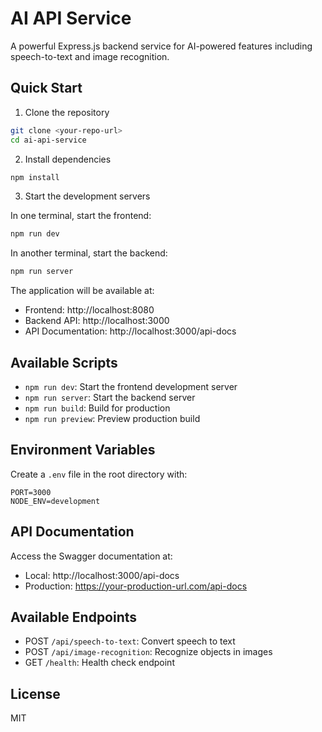 # AI API Service

A powerful Express.js backend service for AI-powered features including speech-to-text and image recognition.

## Quick Start

1. Clone the repository
```bash
git clone <your-repo-url>
cd ai-api-service
```

2. Install dependencies
```bash
npm install
```

3. Start the development servers

In one terminal, start the frontend:
```bash
npm run dev
```

In another terminal, start the backend:
```bash
npm run server
```

The application will be available at:
- Frontend: http://localhost:8080
- Backend API: http://localhost:3000
- API Documentation: http://localhost:3000/api-docs

## Available Scripts

- `npm run dev`: Start the frontend development server
- `npm run server`: Start the backend server
- `npm run build`: Build for production
- `npm run preview`: Preview production build

## Environment Variables

Create a `.env` file in the root directory with:
```
PORT=3000
NODE_ENV=development
```

## API Documentation

Access the Swagger documentation at:
- Local: http://localhost:3000/api-docs
- Production: https://your-production-url.com/api-docs

## Available Endpoints

- POST `/api/speech-to-text`: Convert speech to text
- POST `/api/image-recognition`: Recognize objects in images
- GET `/health`: Health check endpoint

## License

MIT